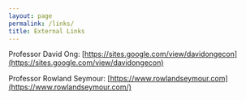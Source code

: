 ```yaml
---
layout: page
permalink: /links/
title: External Links
---
```


Professor David Ong: [https://sites.google.com/view/davidongecon](https://sites.google.com/view/davidongecon)

Professor Rowland Seymour: [https://www.rowlandseymour.com](https://www.rowlandseymour.com/)
